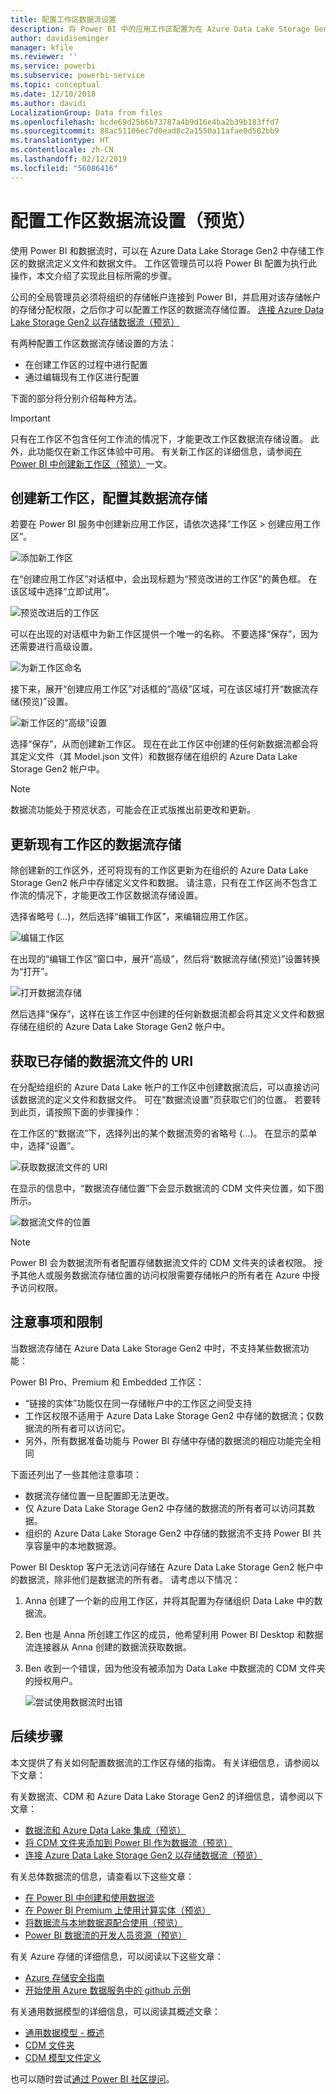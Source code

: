 ```yaml
---
title: 配置工作区数据流设置
description: 将 Power BI 中的应用工作区配置为在 Azure Data Lake Storage Gen2 中存储其数据流定义文件和数据文件
author: davidiseminger
manager: kfile
ms.reviewer: ''
ms.service: powerbi
ms.subservice: powerbi-service
ms.topic: conceptual
ms.date: 12/10/2018
ms.author: davidi
LocalizationGroup: Data from files
ms.openlocfilehash: bcde69d25b6b73787a4b9d16e4ba2b39b183ffd7
ms.sourcegitcommit: 88ac51106ec7d0ead8c2a1550a11afae0d502bb9
ms.translationtype: HT
ms.contentlocale: zh-CN
ms.lasthandoff: 02/12/2019
ms.locfileid: "56086416"
---
```

# <a name="configure-workspace-dataflow-settings-preview"></a>配置工作区数据流设置（预览）

使用 Power BI 和数据流时，可以在 Azure Data Lake Storage Gen2 中存储工作区的数据流定义文件和数据文件。 工作区管理员可以将 Power BI 配置为执行此操作，本文介绍了实现此目标所需的步骤。 

公司的全局管理员必须将组织的存储帐户连接到 Power BI，并启用对该存储帐户的存储分配权限，之后你才可以配置工作区的数据流存储位置。 [连接 Azure Data Lake Storage Gen2 以存储数据流（预览）](service-dataflows-connect-azure-data-lake-storage-gen2.md) 

有两种配置工作区数据流存储设置的方法： 

* 在创建工作区的过程中进行配置
* 通过编辑现有工作区进行配置

下面的部分将分别介绍每种方法。 

> [!IMPORTANT]
> 只有在工作区不包含任何工作流的情况下，才能更改工作区数据流存储设置。 此外，此功能仅在新工作区体验中可用。 有关新工作区的详细信息，请参阅[在 Power BI 中创建新工作区（预览）](service-create-the-new-workspaces.md)一文。

## <a name="create-a-new-workspace-configure-its-dataflow-storage"></a>创建新工作区，配置其数据流存储

若要在 Power BI 服务中创建新应用工作区，请依次选择“工作区 > 创建应用工作区”。

![添加新工作区](media/service-dataflows-configure-workspace-storage-settings/dataflow-storage-settings_01.jpg)

在“创建应用工作区”对话框中，会出现标题为“预览改进的工作区”的黄色框。 在该区域中选择“立即试用”。

![预览改进后的工作区](media/service-dataflows-configure-workspace-storage-settings/dataflow-storage-settings_02.jpg)

可以在出现的对话框中为新工作区提供一个唯一的名称。 不要选择“保存”，因为还需要进行高级设置。

![为新工作区命名](media/service-dataflows-configure-workspace-storage-settings/dataflow-storage-settings_03.jpg)

接下来，展开“创建应用工作区”对话框的“高级”区域，可在该区域打开“数据流存储(预览)”设置。

![新工作区的“高级”设置](media/service-dataflows-configure-workspace-storage-settings/dataflow-storage-settings_04.jpg)

选择“保存”，从而创建新工作区。 现在在此工作区中创建的任何新数据流都会将其定义文件（其 Model.json 文件）和数据存储在组织的 Azure Data Lake Storage Gen2 帐户中。 

> [!NOTE]
> 数据流功能处于预览状态，可能会在正式版推出前更改和更新。

## <a name="update-dataflow-storage-for-an-existing-workspace"></a>更新现有工作区的数据流存储

除创建新的工作区外，还可将现有的工作区更新为在组织的 Azure Data Lake Storage Gen2 帐户中存储定义文件和数据。 请注意，只有在工作区尚不包含工作流的情况下，才能更改工作区数据流存储设置。

选择省略号 (...)，然后选择“编辑工作区”，来编辑应用工作区。 

![编辑工作区](media/service-dataflows-configure-workspace-storage-settings/dataflow-storage-settings_05.jpg)

在出现的“编辑工作区”窗口中，展开“高级”，然后将“数据流存储(预览)”设置转换为“打开”。 

![打开数据流存储](media/service-dataflows-configure-workspace-storage-settings/dataflow-storage-settings_06.jpg)

然后选择“保存”，这样在该工作区中创建的任何新数据流都会将其定义文件和数据存储在组织的 Azure Data Lake Storage Gen2 帐户中。


## <a name="get-the-uri-of-stored-dataflow-files"></a>获取已存储的数据流文件的 URI

在分配给组织的 Azure Data Lake 帐户的工作区中创建数据流后，可以直接访问该数据流的定义文件和数据文件。 可在“数据流设置”页获取它们的位置。 若要转到此页，请按照下面的步骤操作：

在工作区的“数据流”下，选择列出的某个数据流旁的省略号 (...)。 在显示的菜单中，选择“设置”。

![获取数据流文件的 URI](media/service-dataflows-configure-workspace-storage-settings/dataflow-storage-settings_07.jpg)

在显示的信息中，“数据流存储位置”下会显示数据流的 CDM 文件夹位置，如下图所示。

![数据流文件的位置](media/service-dataflows-configure-workspace-storage-settings/dataflow-storage-settings_08.jpg)

> [!NOTE]
> Power BI 会为数据流所有者配置存储数据流文件的 CDM 文件夹的读者权限。 授予其他人或服务数据流存储位置的访问权限需要存储帐户的所有者在 Azure 中授予访问权限。



## <a name="considerations-and-limitations"></a>注意事项和限制

当数据流存储在 Azure Data Lake Storage Gen2 中时，不支持某些数据流功能： 

Power BI Pro、Premium 和 Embedded 工作区：
* “链接的实体”功能仅在同一存储帐户中的工作区之间受支持
* 工作区权限不适用于 Azure Data Lake Storage Gen2 中存储的数据流；仅数据流的所有者可以访问它。
* 另外，所有数据准备功能与 Power BI 存储中存储的数据流的相应功能完全相同


下面还列出了一些其他注意事项：

* 数据流存储位置一旦配置即无法更改。
* 仅 Azure Data Lake Storage Gen2 中存储的数据流的所有者可以访问其数据。
* 组织的 Azure Data Lake Storage Gen2 中存储的数据流不支持 Power BI 共享容量中的本地数据源。

Power BI Desktop 客户无法访问存储在 Azure Data Lake Storage Gen2 帐户中的数据流，除非他们是数据流的所有者。 请考虑以下情况：

1.  Anna 创建了一个新的应用工作区，并将其配置为存储组织 Data Lake 中的数据流。
2.  Ben 也是 Anna 所创建工作区的成员，他希望利用 Power BI Desktop 和数据流连接器从 Anna 创建的数据流获取数据。
3.  Ben 收到一个错误，因为他没有被添加为 Data Lake 中数据流的 CDM 文件夹的授权用户。

    ![尝试使用数据流时出错](media/service-dataflows-configure-workspace-storage-settings/dataflow-storage-settings_08.jpg)


## <a name="next-steps"></a>后续步骤

本文提供了有关如何配置数据流的工作区存储的指南。 有关详细信息，请参阅以下文章：

有关数据流、CDM 和 Azure Data Lake Storage Gen2 的详细信息，请参阅以下文章：

* [数据流和 Azure Data Lake 集成（预览）](service-dataflows-azure-data-lake-integration.md)
* [将 CDM 文件夹添加到 Power BI 作为数据流（预览）](service-dataflows-add-cdm-folder.md)
* [连接 Azure Data Lake Storage Gen2 以存储数据流（预览）](service-dataflows-connect-azure-data-lake-storage-gen2.md)

有关总体数据流的信息，请查看以下这些文章：

* [在 Power BI 中创建和使用数据流](service-dataflows-create-use.md)
* [在 Power BI Premium 上使用计算实体（预览）](service-dataflows-computed-entities-premium.md)
* [将数据流与本地数据源配合使用（预览）](service-dataflows-on-premises-gateways.md)
* [Power BI 数据流的开发人员资源（预览）](service-dataflows-developer-resources.md)

有关 Azure 存储的详细信息，可以阅读以下这些文章：

* [Azure 存储安全指南](https://docs.microsoft.com/azure/storage/common/storage-security-guide)
* [开始使用 Azure 数据服务中的 github 示例](https://aka.ms/cdmadstutorial)

有关通用数据模型的详细信息，可以阅读其概述文章：

* [通用数据模型 - 概述](https://docs.microsoft.com/powerapps/common-data-model/overview)
* [CDM 文件夹](https://go.microsoft.com/fwlink/?linkid=2045304)
* [CDM 模型文件定义](https://go.microsoft.com/fwlink/?linkid=2045521)

也可以随时尝试[通过 Power BI 社区提问](http://community.powerbi.com/)。
